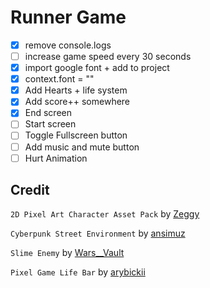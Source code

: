 # Runner Game

- [x] remove console.logs
- [ ] increase game speed every 30 seconds
- [x] import google font + add to project
- [x] context.font = ""
- [x] Add Hearts + life system
- [x] Add score++ somewhere
- [x] End screen
- [ ] Start screen
- [ ] Toggle Fullscreen button
- [ ] Add music and mute button
- [ ] Hurt Animation

## Credit

`2D Pixel Art Character Asset Pack` by [Zeggy](https://zegley.itch.io/2d-platformermetroidvania-asset-pack)

`Cyberpunk Street Environment` by [ansimuz](https://ansimuz.itch.io/cyberpunk-street-environment)

`Slime Enemy` by [Wars\_\_Vault](https://warsvault.itch.io/high-fantasy-slime-enemy)

`Pixel Game Life Bar` by [arybickii](https://www.123rf.com/profile_arybickii)
